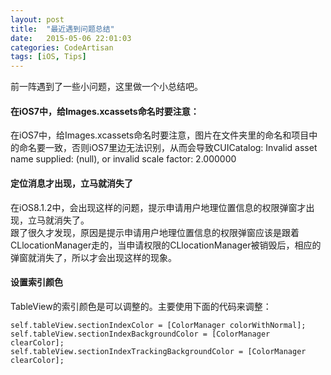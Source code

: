 ```yaml
---
layout: post  
title:  "最近遇到问题总结"  
date:   2015-05-06 22:01:03  
categories: CodeArtisan  
tags: [iOS, Tips]  
---
```


前一阵遇到了一些小问题，这里做一个小总结吧。    

#### 在iOS7中，给Images.xcassets命名时要注意：
在iOS7中，给Images.xcassets命名时要注意，图片在文件夹里的命名和项目中的命名要一致，否则iOS7里边无法识别，从而会导致CUICatalog: Invalid asset name supplied: (null), or invalid scale factor: 2.000000    

#### 定位消息才出现，立马就消失了
在iOS8.1.2中，会出现这样的问题，提示申请用户地理位置信息的权限弹窗才出现，立马就消失了。    
跟了很久才发现，原因是提示申请用户地理位置信息的权限弹窗应该是跟着CLlocationManager走的，当申请权限的CLlocationManager被销毁后，相应的弹窗就消失了，所以才会出现这样的现象。

#### 设置索引颜色
TableView的索引颜色是可以调整的。主要使用下面的代码来调整：

~~~    
self.tableView.sectionIndexColor = [ColorManager colorWithNormal];
self.tableView.sectionIndexBackgroundColor = [ColorManager clearColor];
self.tableView.sectionIndexTrackingBackgroundColor = [ColorManager clearColor];
~~~    
